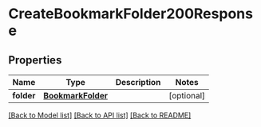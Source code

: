 # CreateBookmarkFolder200Response

## Properties
Name | Type | Description | Notes
------------ | ------------- | ------------- | -------------
**folder** | [**BookmarkFolder**](BookmarkFolder.md) |  | [optional] 

[[Back to Model list]](../README.md#documentation-for-models) [[Back to API list]](../README.md#documentation-for-api-endpoints) [[Back to README]](../README.md)


